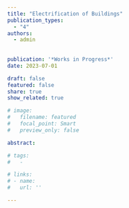```yaml
---
title: "Electrification of Buildings"
publication_types:
  - "4"
authors:
  - admin
  
  
publication: '*Works in Progress*'
date: 2023-07-01

draft: false
featured: false
share: true
show_related: true

# image:
#   filename: featured
#   focal_point: Smart
#   preview_only: false

abstract:  

# tags:
#   - 

# links:
# - name: 
#   url: ''

---
```

